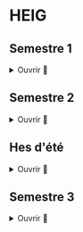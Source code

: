# HEIG

## Semestre 1

<details>
  <summary>Ouvrir 👋</summary>
  
  ### PRG1
  * [PRG1](https://github.com/vkaelin/prg1)
  * [Labos PRG1](https://github.com/vkaelin/PRG1-Labos)
</details>

## Semestre 2

<details>
  <summary>Ouvrir 👋</summary>
  
 ### ISD
  * [ISD](https://github.com/vkaelin/isd)
 ### PRG2
  * [PRG2](https://github.com/vkaelin/prg2)
  * [Labo 1 PRG2](https://github.com/vkaelin/labo1-prg2)
  * [Labo 2 PRG2](https://github.com/vkaelin/labo2-prg2)
 ### ASD
  * [Labo 1 ASD](https://github.com/vkaelin/ASD-L1-Complexite)
  * [Labo 2 ASD](https://github.com/vkaelin/ASD-L2-Recursivite)
  * [Labo 3 ASD](https://github.com/vkaelin/ASD-L3-Tris)
  * [Labo 4 ASD](https://github.com/vkaelin/ASD-L4-Allocation-Dynamique)
  * [Labo 5 ASD](https://github.com/vkaelin/ASD-L5-Buffer-circulaire-de-capacite-variable)
  * [Labo 6 ASD](https://github.com/vkaelin/ASD-L6-Liste-Simplement-chainee)
  * [Labo 7 ASD](https://github.com/vkaelin/ASD-L7-Expressions-arithmetiques)
  * [Labo 8 ASD](https://github.com/vkaelin/ASD-L8-Arbre-AVL)
  * [Labo 9 ASD](https://github.com/vkaelin/ASD-L9-Taquin)
</details>

## Hes d'été

<details>
  <summary>Ouvrir 👋</summary>
  
  ### PIN
  * [Série 1](https://github.com/Lothindir/PIN-2021-Serie-1)
  * [Série 2](https://github.com/vkaelin/PIN-2021-Serie-2)
  * [Projet final](https://github.com/vkaelin/PIN-2021-Projet-FInal)
</details>

## Semestre 3

<details>
  <summary>Ouvrir 👋</summary>
  
  ### API
  * [Labo 1 API - Chill](https://github.com/vkaelin/API-2021-Chill)
  ### POO
  * [POO](https://github.com/vkaelin/poo)
  ### PST
  * [PST](https://github.com/vkaelin/pst)
</details>
